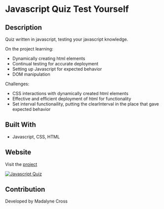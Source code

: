 # Javascript Quiz Test Yourself
## Description
Quiz written in javascript, testing your javascript knowledge.

On the project learning: 
* Dynamically creating html elements
* Continual testing for accurate deployment
* Setting up Javascript for expected behavior
* DOM manipulation  


Challenges:
* CSS interactions with dynamically created html elements
* Effective and efficient deployment of html for functionality
* Set interval functionaility, putting the clearInterval in the place that gave expected behavior

## Built With
* Javascript, CSS, HTML
 

## Website
Visit the [project]()

<a href="">
<img src="" alt="Javascript Quiz">
</a>

## Contribution

Developed by Madalyne Cross